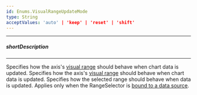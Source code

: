 ```yaml
---
id: Enums.VisualRangeUpdateMode
type: String
acceptValues: 'auto' | 'keep' | 'reset' | 'shift'
---
```

---
##### shortDescription
<!-- Description goes here -->

---
<!-- Description goes here -->
Specifies how the axis's [visual range](/api-reference/10%20UI%20Components/dxChart/1%20Configuration/argumentAxis/visualRange '/Documentation/ApiReference/UI_Components/dxChart/Configuration/argumentAxis/visualRange/') should behave when chart data is updated.
Specifies how the axis's [visual range](/api-reference/10%20UI%20Components/dxChart/1%20Configuration/valueAxis/visualRange '/Documentation/ApiReference/UI_Components/dxChart/Configuration/valueAxis/visualRange/') should behave when chart data is updated.
Specifies how the selected range should behave when data is updated. Applies only when the RangeSelector is [bound to a data source](/api-reference/10%20UI%20Components/dxRangeSelector/1%20Configuration/dataSource.md '/Documentation/ApiReference/UI_Components/dxRangeSelector/Configuration/#dataSource').